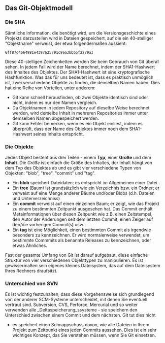 ## Das Git-Objektmodell ##

### Die SHA ###

Sämtliche Information, die benötigt wird, um die Versionsgeschichte
eines Projekts darzustellen wird in Dateien gespeichert, auf die ein
40-stelliger "Objektname" verweist, der etwa folgendermaßen aussieht:
    
    6ff87c4664981e4397625791c8ea3bbb5f2279a3
    
Diese 40-stelligen Zeichenketten werden Sie beim Gebrauch von Git
überall sehen.  In jedem Fall wird der Name berechnet, indem der
SHA1-Hashwert des Inhaltes des Objektes.  Der SHA1-Hashwert ist eine
kryptografische Hashfunktion.  Was das für uns bedeutet ist, dass es
praktisch unmöglich ist, zwei verschiedene Objekte zu finden, die
denselben Namen haben.  Dies hat eine Reihe von Vorteilen, unter
anderem:

- Git kann schnell herausfinden, ob zwei Objekte identisch sind oder
  nicht, indem es nur den Namen vergleich.
- Da Objektnamen in jedem Repository auf dieselbe Weise berechnet
  werden, wird derselbe Inhalt in mehreren Repositories immer unter
  demselben Namen abgespeichert werden.
- Git kann Fehler bemerken, wenn es ein Objekt einliest, indem es
  überprüft, dass der Name des Objektes immer noch dem SHA1-Hashwert
  seines Inhalts entspricht.

### Die Objekte ###

Jedes Objekt besteht aus drei Teilen - einem **Typ**, einer **Größe**
und dem **Inhalt**.
Die _Größe_ ist einfach die Größe des Inhaltes, der Inhalt hängt von
dem Typ des Objektes ab und es gibt vier verschiedene Typen von
Objekten: "blob", "tree", "commit" und "tag".

- Ein **blob** speichert Dateidaten; es entspricht im Allgemeinen einer
    Datei.
- Ein **tree** (Baum) ist grundsätzlich wie ein Verzeichnis bzw. ein
    Ordner; er verweist auf eine Menge anderer Bäume und/oder Blobs
    (d.h.  Dateien und Unterverzeichniss)
- Ein **commit** verweist auf einen einzelnen Baum; er zeigt, wie das
    Projekt zu einem bestimmten Zeitpunkt ausgesehen hat.  Das Commit
    enthält Metainformationen über diesen Zeitpunkt wie z.B. einen
    Zeitstempel, den Autor der Änderungen seit dem letzten Commit, einen
    Zeiger auf den/die vorherigen Commit(s) usw.
- Ein **tag** ist eine Möglichkeit, einen bestimmten Commit als
    irgendwie besonders zu kennzeichnen. Er wird normalerweise
    verwendet, um bestimmte Commmits als benannte Releases zu
    kennzeichnen, oder etwas Ähnliches.

Fast der gesamte Umfang von Git ist darauf aufgebaut, diese einfache
Struktur von vier verschiedenen Objekttypen zu manipulieren.  Es ist
gewissermaßen sein eigenes kleines Dateisystem, das auf dem Dateisystem
Ihres Rechners draufsitzt.

### Unterschied von SVN ###

Es ist wichtig festzuhalten, dass diese Vorgehensweise sich grundlegend
von der anderer SCM-Systeme unterscheidet, mit denen Sie eventuell
vertraut sind.  Subversion, CVS, Perforce, Mercurial und so weiter
verwenden alle _Deltaspeicherung_ssysteme - sie speichern den
Unterschied zwischen einem Commit und dem nächsten.  Git tut dies nicht
- es speichert einen Schnappschuss davon, wie alle Dateien in Ihrem
Projekt zum Zeitpunkt eines jeden Commits aussehen.  Dies ist ein sehr
wichtiges Konzept, das Sie verstehen müssen, wenn Sie Git einsetzen.

